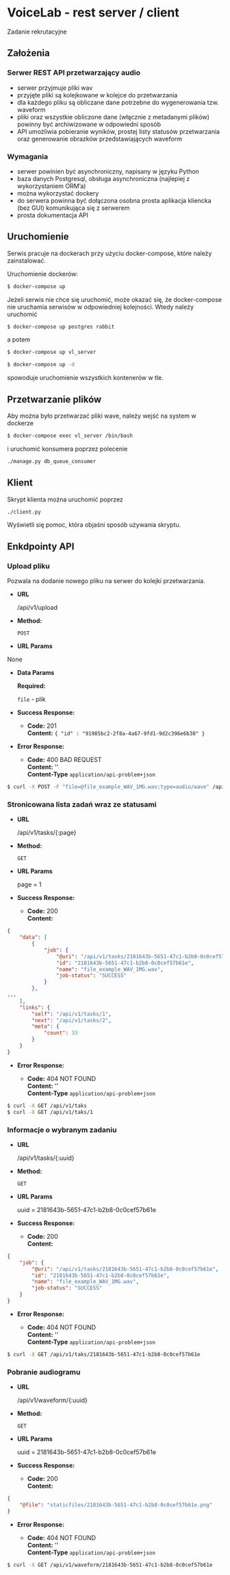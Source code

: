 # VoiceLab - rest server / client

Zadanie rekrutacyjne

## Założenia

### Serwer REST API przetwarzający audio
* serwer przyjmuje pliki wav
* przyjęte pliki są kolejkowane w kolejce do przetwarzania
* dla każdego pliku są obliczane dane potrzebne do wygenerowania tzw. waveform
* pliki oraz wszystkie obliczone dane (włącznie z metadanymi plików) powinny być archiwizowane w odpowiedni sposób
* API umożliwia pobieranie wyników, prostej listy statusów przetwarzania oraz generowanie obrazków przedstawiających waveform

### Wymagania
* serwer powinien być asynchroniczny, napisany w języku Python
* baza danych Postgresql, obsługa asynchroniczna (najlepiej z wykorzystaniem ORM’a)
* można wykorzystać dockery
* do serwera powinna być dołączona osobna prosta aplikacja kliencka (bez GUI) komunikująca się z serwerem
* prosta dokumentacja API

## Uruchomienie

Serwis pracuje na dockerach przy użyciu docker-compose, które należy zainstalować.

Uruchomienie dockerów:

```bash
$ docker-compose up
```

Jeżeli serwis nie chce się uruchomić, może okazać się, że docker-compose nie uruchamia serwisów w odpowiedniej kolejności. Wtedy należy uruchomić

```bash
$ docker-compose up postgres rabbit
```

a potem 

```bash
$ docker-compose up vl_server
```

```bash
$ docker-compose up -d
```

spowoduje uruchomienie wszystkich kontenerów w tle.

## Przetwarzanie plików

Aby można było przetwarzać pliki wave, należy wejść na system w dockerze
```bash
$ docker-compose exec vl_server /bin/bash
```
i uruchomić konsumera poprzez polecenie
```bash
./manage.py db_queue_consumer
```
## Klient

Skrypt klienta można uruchomić poprzez
```bash
./client.py
```
 Wyświetli się pomoc, która objaśni sposób używania skryptu.
 
## Enkdpointy API

### Upload pliku

Pozwala na dodanie nowego pliku na serwer do kolejki przetwarzania.

* **URL**

  /api/v1/upload

* **Method:**

  `POST`
  
*  **URL Params**
  
  None

* **Data Params**

   **Required:**
 
   `file` - plik
   
* **Success Response:**

  * **Code:** 201 <br />
    **Content:** `{ "id" : "91985bc2-2f8a-4a67-9fd1-9d2c396e6b30" }`

* **Error Response:**

  * **Code:** 400 BAD REQUEST <br />
    **Content:** ''<br />
    **Content-Type** `application/api-problem+json`
    
```bash
$ curl -X POST -F "file=@file_example_WAV_1MG.wav;type=audio/wave" /api/v1/upload
```

### Stronicowana lista zadań wraz ze statusami

* **URL**

  /api/v1/tasks/{:page}

* **Method:**

  `GET`
  
*  **URL Params**
  
   page = 1
   
* **Success Response:**

  * **Code:** 200 <br />
    **Content:** 
```json
{
    "data": [
        {
            "job": {
                "@uri": "/api/v1/tasks/2181643b-5651-47c1-b2b8-0c0cef57b61e",
                "id": "2181643b-5651-47c1-b2b8-0c0cef57b61e",
                "name": "file_example_WAV_1MG.wav",
                "job-status": "SUCCESS"
            }
        },
...
    ],
    "links": {
        "self": "/api/v1/tasks/1",
        "next": "/api/v1/tasks/2",
        "meta": {
            "count": 33
        }
    }
}
```

* **Error Response:**

  * **Code:** 404 NOT FOUND <br />
    **Content:** ''<br />
    **Content-Type** `application/api-problem+json`
    
```bash
$ curl -X GET /api/v1/taks
$ curl -X GET /api/v1/taks/1
```

### Informacje o wybranym zadaniu

* **URL**

  /api/v1/tasks/{:uuid}

* **Method:**

  `GET`
  
*  **URL Params**
  
   uuid = 2181643b-5651-47c1-b2b8-0c0cef57b61e
   
* **Success Response:**

  * **Code:** 200 <br />
    **Content:** 
```json
{
    "job": {
        "@uri": "/api/v1/tasks/2181643b-5651-47c1-b2b8-0c0cef57b61e",
        "id": "2181643b-5651-47c1-b2b8-0c0cef57b61e",
        "name": "file_example_WAV_1MG.wav",
        "job-status": "SUCCESS"
    }
}
```

* **Error Response:**

  * **Code:** 404 NOT FOUND <br />
    **Content:** ''<br />
    **Content-Type** `application/api-problem+json`
    
```bash
$ curl -X GET /api/v1/taks/2181643b-5651-47c1-b2b8-0c0cef57b61e
```


### Pobranie audiogramu

* **URL**

  /api/v1/waveform/{:uuid}

* **Method:**

  `GET`
  
*  **URL Params**
  
   uuid = 2181643b-5651-47c1-b2b8-0c0cef57b61e
   
* **Success Response:**

  * **Code:** 200 <br />
    **Content:** 
```json
{
    "@file": "staticfiles/2181643b-5651-47c1-b2b8-0c0cef57b61e.png"
}
```

* **Error Response:**

  * **Code:** 404 NOT FOUND <br />
    **Content:** ''<br />
    **Content-Type** `application/api-problem+json`
    
```bash
$ curl -X GET /api/v1/waveform/2181643b-5651-47c1-b2b8-0c0cef57b61e
```
